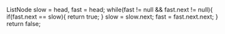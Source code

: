 ListNode slow = head, fast = head;
while(fast != null && fast.next != null){
if(fast.next == slow){
return true;
}
slow = slow.next;
fast = fast.next.next;
}
return false;
